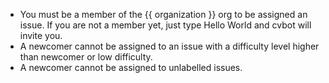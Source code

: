 - You must be a member of the {{ organization }} org to be assigned an issue. If you are not a member yet, just type Hello World and cvbot will invite you.
- A newcomer cannot be assigned to an issue with a difficulty level higher than newcomer or low difficulty.
- A newcomer cannot be assigned to unlabelled issues.
